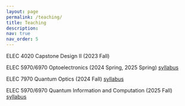 ```yaml
---
layout: page
permalink: /teaching/
title: Teaching
description: 
nav: true
nav_order: 5
---
```


ELEC 4020 Capstone Design II (2023 Fall) 

ELEC 5970/6970 Optoelectronics (2024 Spring, 2025 Spring) [syllabus](/assets/pdf/ELEC_5970_Optoelectronics_Syllabus_2025.pdf) 

ELEC 7970 Quantum Optics (2024 Fall) [syllabus](/assets/pdf/ELEC7970_quantum-optics_syllabus.pdf)

ELEC 5970/6970 Quantum Information and Computation (2025 Fall) [syllabus](/assets/pdf/QIC_2025_syllabus.pdf)
